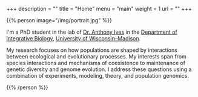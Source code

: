 +++
description = ""
title = "Home"
menu = "main"
weight = 1
url = ""
+++



{{% person image="/img/portrait.jpg" %}}

I'm a PhD student in the lab of [Dr. Anthony Ives](http://ives.labs.wisc.edu)
in the [Department of Integrative Biology](http://ibio.wisc.edu/),
[University of Wisconsin–Madison](http://www.wisc.edu/).

My research focuses on how populations are shaped
by interactions between ecological and evolutionary processes.
My interests span from species interactions and mechanisms of coexistence
to maintenance of genetic diversity and genome evolution.
I address these questions using a combination of experiments, modeling, 
theory, and population genomics.

{{% /person %}}


